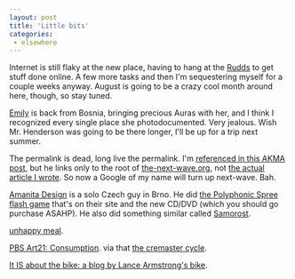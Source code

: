 ```yaml
---
layout: post
title: 'Little bits'
categories:
 - elsewhere
---
```


Internet is still flaky at the new place, having to hang at the <a href="http://www.rearviewwindow.com/blog/">Rudds</a> to get stuff done online. A few more tasks and then I'm sequestering myself for a couple weeks anyway. August is going to be a crazy cool month around here, though, so stay tuned.



<a href="http://goforthethroat.blogspot.com/">Emily</a> is back from Bosnia, bringing precious Auras with her, and I think I recognized every single place she photodocumented. Very jealous. Wish Mr. Henderson was going to be there longer, I'll be up for a trip next summer.



The permalink is dead, long live the permalink. I'm <a href="http://akma.disseminary.org/archives/001422.html">referenced in this AKMA post</a>, but he links only to the root of <a href="http://www.the-next-wave.org/">the-next-wave.org</a>, not <a href="http://www.the-next-wave.org/stories/storyReader$328">the actual article I wrote</a>. So now a Google of my name will turn up next-wave. Bah.



<a href="http://www.jimmy-k.com/amanita/">Amanita Design</a> is a solo Czech guy in Brno. He did <a href="http://questfortherest.com/">the Polyphonic Spree flash game</a> that's on their site and the new CD/DVD (which you should go purchase ASAHP). He also did something similar called <a href="http://nlp.fi.muni.cz/~xsvobod4/amanita/samorost/intro.html">Samorost</a>.



<a href="http://jameswagner.com/mt_archives/004196.html">unhappy meal</a>.



<a href="http://www.pbs.org/art21/series/seasonone/consumption.html#">PBS Art21: Consumption</a>. via that <a href="http://www.cremaster.net/">the cremaster cycle</a>.



<a href="http://www.statesman.com/sports/content/custom/blogs/tourdiary/">It IS about the bike: a blog by Lance Armstrong's bike</a>.